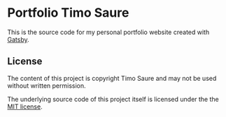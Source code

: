# Portfolio Timo Saure

This is the source code for my personal portfolio website created with [Gatsby](https://www.gatsbyjs.com/).

## License

The content of this project is copyright Timo Saure and may not be used without written permission.

The underlying source code of this project itself is licensed under the the [MIT license](LICENSE.md).
